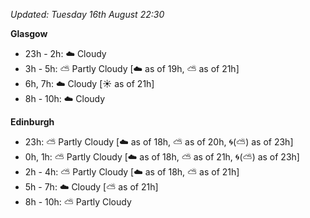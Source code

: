 *Updated: Tuesday 16th August 22:30*

**Glasgow**

* 23h - 2h: :cloud: Cloudy
* 3h - 5h: :partly_sunny: Partly Cloudy [:cloud: as of 19h, :partly_sunny: as of 21h]
* 6h, 7h: :cloud: Cloudy [:sunny: as of 21h]
* 8h - 10h: :cloud: Cloudy

**Edinburgh**

* 23h: :partly_sunny: Partly Cloudy [:cloud: as of 18h, :partly_sunny: as of 20h, :cyclone:(:partly_sunny:) as of 23h]
* 0h, 1h: :partly_sunny: Partly Cloudy [:cloud: as of 18h, :partly_sunny: as of 21h, :cyclone:(:partly_sunny:) as of 23h]
* 2h - 4h: :partly_sunny: Partly Cloudy [:cloud: as of 18h, :partly_sunny: as of 21h]
* 5h - 7h: :cloud: Cloudy [:partly_sunny: as of 21h]
* 8h - 10h: :partly_sunny: Partly Cloudy
